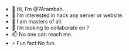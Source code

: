 - 👋 Hi, I’m @7Arambah.
- 👀 I’m interested in hack any server or website.
- 🌱 I am masters of all.
- 💞️ I’m looking to collaborate on ?
- 📫 No one can reach me.
- ⚡ Fun fact:No fun.

<!---
Arambah/Arambah is a ✨ special ✨ repository because its `README.md` (this file) appears on your GitHub profile.
You can click the Preview link to take a look at your changes.
--->
